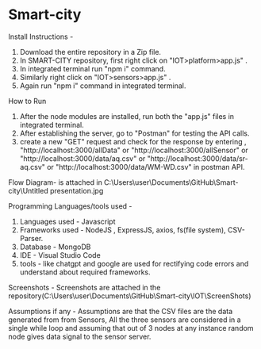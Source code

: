 # Smart-city

Install Instructions - 
1. Download the entire repository in a Zip file.
2. In SMART-CITY repository, first right click on "IOT>platform>app.js" .
3. In integrated terminal run "npm i" command.
4. Similarly right click on "IOT>sensors>app.js" .
5. Again run "npm i" command in integrated terminal.

How to Run
1. After the node modules are installed, run both the "app.js" files in integrated terminal.
2. After establishing the server, go to "Postman" for testing the API calls.
3. create a new "GET" request and check for the response by entering ,
    "http://localhost:3000/allData" or
    "http://localhost:3000/allSensor" or
    "http://localhost:3000/data/aq.csv" or
    "http://localhost:3000/data/sr-aq.csv" or
    "http://localhost:3000/data/WM-WD.csv"  in postman API.


Flow Diagram-
is attached in C:\Users\user\Documents\GitHub\Smart-city\Untitled presentation.jpg

Programming Languages/tools used -
1. Languages used - Javascript
2. Frameworks used - NodeJS , ExpressJS, axios, fs(file system), CSV-Parser.
3. Database - MongoDB
4. IDE - Visual Studio Code
5. tools - like chatgpt and google are used for rectifying code errors and understand about required frameworks.

Screenshots -
Screenshots are attached in the repository(C:\Users\user\Documents\GitHub\Smart-city\IOT\ScreenShots)

Assumptions if any - 
Assumptions are that the CSV files are the data generated from from Sensors,
All the three sensors are considered in a single while loop and assuming that out of 3 nodes at any instance random node gives data signal to the sensor server.